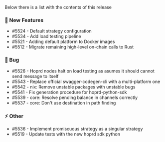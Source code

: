Below there is a list with the contents of this release

### 🚀 New Features

- #5524 - Default strategy configuration
- #5534 - Add load testing pipeline
- #5521 - Adding default platform to Docker images
- #5512 - Migrate remaining high-level on-chain calls to Rust

### 🐛 Bug

- #5526 - Hoprd nodes halt on load testing as asumes it should cannot send message to itself
- #5543 - Replace official swagger-codegen-cli with a multi-platform one
- #5542 - nix: Remove unstable packages with unstable bugs
- #5541 - Fix generation procedure for hoprd-python-sdk
- #5539 - core: Resolve pending balance in channels correctly
- #5537 - core: Don't use destination in path finding

### ⚡ Other

- #5536 - Implement promiscuous strategy as a singular strategy
- #5519 - Update tests with the new hoprd sdk python
